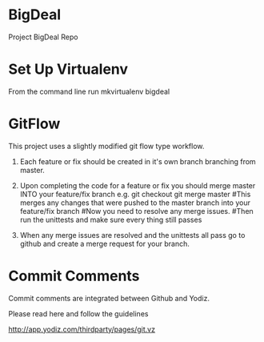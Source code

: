 BigDeal
=======

Project BigDeal Repo


Set Up Virtualenv
=================


From the command line run mkvirtualenv bigdeal

GitFlow
=======

This project uses a slightly modified git flow type workflow. 

1) Each feature or fix should be created in it's own branch branching from master. 
2) Upon completing the code for a feature or fix you should merge master INTO your feature/fix branch
e.g. 
git checkout <my branch>
git merge master
#This merges any changes that were pushed to the master branch into your feature/fix branch
#Now you need to resolve any merge issues. 
#Then run the unittests and make sure every thing still passes

3) When any merge issues are resolved and the unittests all pass go to github and create a merge request for
your branch. 



Commit Comments
===============

Commit comments are integrated between Github and Yodiz. 

Please read here and follow the guidelines

http://app.yodiz.com/thirdparty/pages/git.vz

